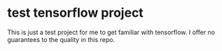 # test tensorflow project

This is just a test project for me to get familiar with tensorflow. I offer no guarantees to the quality in this repo.